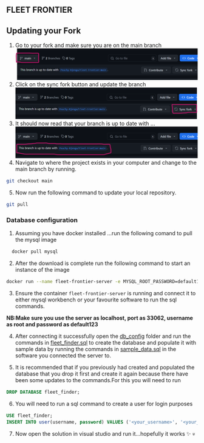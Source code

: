 ## FLEET FRONTIER
## Updating your Fork
1. Go to your fork and make sure you are on the main branch
![MainBranchImage](./static/screenshots/github-1.png)
2. Click on the sync fork button and update the branch
![Sync Fork Image](./static/screenshots/github-2.png)
3. It should now read that your branch is up to date with ...
![Updated Fork Image](./static/screenshots/github-3.png)
4. Navigate to where the project exists in your computer and change to the main branch by running.
```bash
git checkout main
```
5. Now run the following command to update your local repository.
```bash
git pull 
```
### Database configuration
1. Assuming you have docker installed ...run the following comand to pull the mysql image
```bash
  docker pull mysql
```
2. After the download is complete run the following command to start an instance of the image
```bash
docker run --name fleet-frontier-server -e MYSQL_ROOT_PASSWORD=default123 -p 33062:3306 -d mysql
```
3. Ensure the container ``fleet-frontier-server`` is running and connect it to either mysql workbench or your favourite software to run the sql commands.

 **NB:Make sure you use the server as localhost, port as 33062, username as root and password as default123**


4. After connecting it successfully open the [db_config](./db_config/) folder and run the commands in [fleet_finder.sql](./db_config/fleet_finder.sql) to create the database and populate it with sample data by running the commands in [sample_data.sql](./db_config/sample_data.sql) in the software you connected the server to.

5. It is recommended that if you previously had created and populated the database that you drop it first and create it again because there have been some updates to the commands.For this you will need to run
```sql
DROP DATABASE fleet_finder;
```

6. You will need to run a sql command to create a user for login purposes
```sql
USE fleet_finder;
INSERT INTO user(username, password) VALUES ('<your_username>', '<your_password>');
``` 
7. Now open the solution in visual studio and run it...hopefully it works :sparkles: &#x1F480;